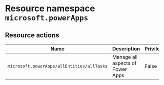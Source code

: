 # Resource namespace `microsoft.powerApps`
## Resource actions
|Name|Description|Privileged|
|-|-|-|
|`microsoft.powerApps/allEntities/allTasks`|Manage all aspects of Power Apps|False|
